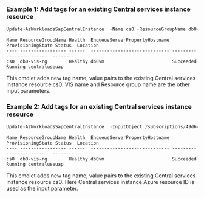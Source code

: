### Example 1: Add tags for an existing Central services instance resource
```powershell
Update-AzWorkloadsSapCentralInstance  -Name cs0 -ResourceGroupName db0-vis-rg -SapVirtualInstanceName DB0 -Tag @{ Test = "PS"; k2 = "v2"}
```

```output
Name ResourceGroupName Health  EnqueueServerPropertyHostname ProvisioningState Status  Location
---- ----------------- ------  ----------------------------- ----------------- ------  --------
cs0  db0-vis-rg        Healthy db0vm                         Succeeded         Running centraluseuap
```

This cmdlet adds new tag name, value pairs to the existing Central services instance resource cs0. VIS name and Resource group name are the other input parameters.

### Example 2: Add tags for an existing Central services instance resource
```powershell
Update-AzWorkloadsSapCentralInstance  -InputObject /subscriptions/49d64d54-e966-4c46-a868-1999802b762c/resourceGroups/db0-vis-rg/providers/Microsoft.Workloads/sapVirtualInstances/DB0/centralInstances/cs0 -Tag @{ Test = "PS"; k2 = "v2"}
```

```output
Name ResourceGroupName Health  EnqueueServerPropertyHostname ProvisioningState Status  Location
---- ----------------- ------  ----------------------------- ----------------- ------  --------
cs0  db0-vis-rg        Healthy db0vm                         Succeeded         Running centraluseuap
```

This cmdlet adds new tag name, value pairs to the existing Central services instance resource cs0. Here Central services instance Azure resource ID is used as the input parameter.
